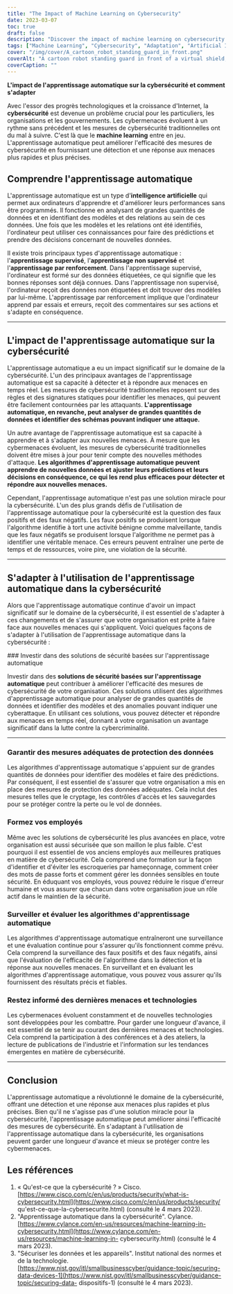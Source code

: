 ```yaml
---
title: "The Impact of Machine Learning on Cybersecurity"
date: 2023-03-07
toc: true
draft: false
description: "Discover the impact of machine learning on cybersecurity and how to adapt."
tags: ["Machine Learning", "Cybersecurity", "Adaptation", "Artificial Intelligence", "Threat Detection", "Data Protection", "Real-time", "Supervised Learning", "Unsupervised Learning", "Reinforcement Learning", "False Positives", "False Negatives", "Employee Training", "Security Solutions", "Data Analytics", "Network Security", "Cloud Security", "Pattern Recognition", "Anomaly Detection", "Cyber Threats"]
cover: "/img/cover/A_cartoon_robot_standing_guard_in_front.png"
coverAlt: "A cartoon robot standing guard in front of a virtual shield, symbolizing the use of machine learning in cybersecurity."
coverCaption: ""
---
```


 **L'impact de l'apprentissage automatique sur la cybersécurité et comment s'adapter**  Avec l'essor des progrès technologiques et la croissance d'Internet, la **cybersécurité** est devenue un problème crucial pour les particuliers, les organisations et les gouvernements. Les cybermenaces évoluent à un rythme sans précédent et les mesures de cybersécurité traditionnelles ont du mal à suivre. C'est là que le **machine learning** entre en jeu. L'apprentissage automatique peut améliorer l'efficacité des mesures de cybersécurité en fournissant une détection et une réponse aux menaces plus rapides et plus précises.  ## Comprendre l'apprentissage automatique  L'apprentissage automatique est un type d'**intelligence artificielle** qui permet aux ordinateurs d'apprendre et d'améliorer leurs performances sans être programmés. Il fonctionne en analysant de grandes quantités de données et en identifiant des modèles et des relations au sein de ces données. Une fois que les modèles et les relations ont été identifiés, l'ordinateur peut utiliser ces connaissances pour faire des prédictions et prendre des décisions concernant de nouvelles données.  Il existe trois principaux types d'apprentissage automatique : l'**apprentissage supervisé**, l'**apprentissage non supervisé** et l'**apprentissage par renforcement**. Dans l'apprentissage supervisé, l'ordinateur est formé sur des données étiquetées, ce qui signifie que les bonnes réponses sont déjà connues. Dans l'apprentissage non supervisé, l'ordinateur reçoit des données non étiquetées et doit trouver des modèles par lui-même. L'apprentissage par renforcement implique que l'ordinateur apprend par essais et erreurs, reçoit des commentaires sur ses actions et s'adapte en conséquence.  ______  ## L'impact de l'apprentissage automatique sur la cybersécurité  L'apprentissage automatique a eu un impact significatif sur le domaine de la cybersécurité. L'un des principaux avantages de l'apprentissage automatique est sa capacité à détecter et à répondre aux menaces en temps réel. Les mesures de cybersécurité traditionnelles reposent sur des règles et des signatures statiques pour identifier les menaces, qui peuvent être facilement contournées par les attaquants. **L'apprentissage automatique, en revanche, peut analyser de grandes quantités de données et identifier des schémas pouvant indiquer une attaque.**  Un autre avantage de l'apprentissage automatique est sa capacité à apprendre et à s'adapter aux nouvelles menaces. À mesure que les cybermenaces évoluent, les mesures de cybersécurité traditionnelles doivent être mises à jour pour tenir compte des nouvelles méthodes d'attaque. **Les algorithmes d'apprentissage automatique peuvent apprendre de nouvelles données et ajuster leurs prédictions et leurs décisions en conséquence, ce qui les rend plus efficaces pour détecter et répondre aux nouvelles menaces.**  Cependant, l'apprentissage automatique n'est pas une solution miracle pour la cybersécurité. L'un des plus grands défis de l'utilisation de l'apprentissage automatique pour la cybersécurité est la question des faux positifs et des faux négatifs. Les faux positifs se produisent lorsque l'algorithme identifie à tort une activité bénigne comme malveillante, tandis que les faux négatifs se produisent lorsque l'algorithme ne permet pas à identifier une véritable menace. Ces erreurs peuvent entraîner une perte de temps et de ressources, voire pire, une violation de la sécurité.  ______  ## S'adapter à l'utilisation de l'apprentissage automatique dans la cybersécurité  Alors que l'apprentissage automatique continue d'avoir un impact significatif sur le domaine de la cybersécurité, il est essentiel de s'adapter à ces changements et de s'assurer que votre organisation est prête à faire face aux nouvelles menaces qui s'appliquent. Voici quelques façons de s'adapter à l'utilisation de l'apprentissage automatique dans la cybersécurité :  ### Investir dans des solutions de sécurité basées sur l'apprentissage automatique  Investir dans des **solutions de sécurité basées sur l'apprentissage automatique** peut contribuer à améliorer l'efficacité des mesures de cybersécurité de votre organisation. Ces solutions utilisent des algorithmes d'apprentissage automatique pour analyser de grandes quantités de données et identifier des modèles et des anomalies pouvant indiquer une cyberattaque. En utilisant ces solutions, vous pouvez détecter et répondre aux menaces en temps réel, donnant à votre organisation un avantage significatif dans la lutte contre la cybercriminalité.  ______  ### Garantir des mesures adéquates de protection des données  Les algorithmes d'apprentissage automatique s'appuient sur de grandes quantités de données pour identifier des modèles et faire des prédictions. Par conséquent, il est essentiel de s'assurer que votre organisation a mis en place des mesures de protection des données adéquates. Cela inclut des mesures telles que le cryptage, les contrôles d'accès et les sauvegardes pour se protéger contre la perte ou le vol de données.  ### Formez vos employés  Même avec les solutions de cybersécurité les plus avancées en place, votre organisation est aussi sécurisée que son maillon le plus faible. C'est pourquoi il est essentiel de vos anciens employés aux meilleures pratiques en matière de cybersécurité. Cela comprend une formation sur la façon d'identifier et d'éviter les escroqueries par hameçonnage, comment créer des mots de passe forts et comment gérer les données sensibles en toute sécurité. En éduquant vos employés, vous pouvez réduire le risque d'erreur humaine et vous assurer que chacun dans votre organisation joue un rôle actif dans le maintien de la sécurité.  ### Surveiller et évaluer les algorithmes d'apprentissage automatique  Les algorithmes d'apprentissage automatique entraîneront une surveillance et une évaluation continue pour s'assurer qu'ils fonctionnent comme prévu. Cela comprend la surveillance des faux positifs et des faux négatifs, ainsi que l'évaluation de l'efficacité de l'algorithme dans la détection et la réponse aux nouvelles menaces. En surveillant et en évaluant les algorithmes d'apprentissage automatique, vous pouvez vous assurer qu'ils fournissent des résultats précis et fiables.  ### Restez informé des dernières menaces et technologies  Les cybermenaces évoluent constamment et de nouvelles technologies sont développées pour les combattre. Pour garder une longueur d'avance, il est essentiel de se tenir au courant des dernières menaces et technologies. Cela comprend la participation à des conférences et à des ateliers, la lecture de publications de l'industrie et l'information sur les tendances émergentes en matière de cybersécurité.  ______  ## Conclusion  L'apprentissage automatique a révolutionné le domaine de la cybersécurité, offrant une détection et une réponse aux menaces plus rapides et plus précises. Bien qu'il ne s'agisse pas d'une solution miracle pour la cybersécurité, l'apprentissage automatique peut améliorer ainsi l'efficacité des mesures de cybersécurité. En s'adaptant à l'utilisation de l'apprentissage automatique dans la cybersécurité, les organisations peuvent garder une longueur d'avance et mieux se protéger contre les cybermenaces.  ## Les références  1. « Qu'est-ce que la cybersécurité ? » Cisco. [https://www.cisco.com/c/en/us/products/security/what-is-cybersecurity.html](https://www.cisco.com/c/en/us/products/security/ qu'est-ce-que-la-cybersecurite.html) (consulté le 4 mars 2023). 2. "Apprentissage automatique dans la cybersécurité". Cylance. [https://www.cylance.com/en-us/resources/machine-learning-in-cybersecurity.html](https://www.cylance.com/en-us/resources/machine-learning-in- cybersecurity.html) (consulté le 4 mars 2023). 3. "Sécuriser les données et les appareils". Institut national des normes et de la technologie. [https://www.nist.gov/itl/smallbusinesscyber/guidance-topic/securing-data-devices-1](https://www.nist.gov/itl/smallbusinesscyber/guidance-topic/securing-data- dispositifs-1) (consulté le 4 mars 2023).
